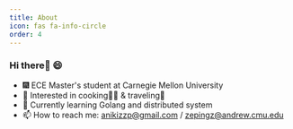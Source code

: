 ```yaml
---
title: About
icon: fas fa-info-circle
order: 4
---
```


### Hi there👋 😄

- 🎆 ECE Master's student at Carnegie Mellon University
- 🌠 Interested in cooking🧑‍🍳 & traveling📸
- 🔖 Currently learning Golang and distributed system
- 📫 How to reach me: [anikizzp@gmail.com](mailto:shili2048@gmail.com) / [zepingz@andrew.cmu.edu](mailto:lishi@andrew.cmu.edu)

<!--
**AnikiZ/AnikiZ** is a ✨ _special_ ✨ repository because its `README.md` (this file) appears on your GitHub profile.

Here are some ideas to get you started:

- 🔭 I’m currently working on ...
- 🌱 I’m currently learning ...
- 👯 I’m looking to collaborate on ...
- 🤔 I’m looking for help with ...
- 💬 Ask me about ...
- 📫 How to reach me: ...
- 😄 Pronouns: ...
- ⚡ Fun fact: ...
-->
